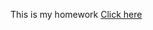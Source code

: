 This is my homework [Click here](https://docs.google.com/spreadsheets/d/1wZm92nC7BA0QH-AVcToWFV1q_f9MwfAL4XEXYGt24A4/edit?usp=sharing)
